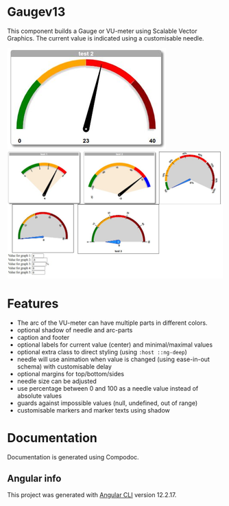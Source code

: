 # Gaugev13
This component builds a Gauge or VU-meter using Scalable Vector Graphics. The current value is indicated
using a customisable needle.

![screenshot 1](docs/diagrams/screenshot-01.jpg)
![screenshot 2](docs/diagrams/screenshot-02.jpg)


# Features
* The arc of the VU-meter can have multiple parts in different colors.
* optional shadow of needle and arc-parts
* caption and footer
* optional labels for current value (center) and minimal/maximal values
* optional extra class to direct styling (using `:host ::ng-deep`)
* needle will use animation when value is changed (using ease-in-out schema) with customisable delay
* optional margins for top/bottom/sides
* needle size can be adjusted
* use percentage between 0 and 100 as a needle value instead of absolute values
* guards against impossible values (null, undefined, out of range)
* customisable markers and marker texts using shadow

# Documentation
Documentation is generated using Compodoc. 

## Angular info
This project was generated with [Angular CLI](https://github.com/angular/angular-cli) version 12.2.17.
